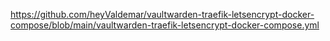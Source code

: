 
https://github.com/heyValdemar/vaultwarden-traefik-letsencrypt-docker-compose/blob/main/vaultwarden-traefik-letsencrypt-docker-compose.yml

